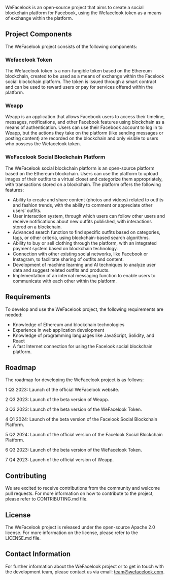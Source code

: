 WeFacelook is an open-source project that aims to create a social blockchain platform for Facebook, using the Wefacelook token as a means of exchange within the platform.

## Project Components

The WeFacelook project consists of the following components:

### Wefacelook Token

The Wefacelook token is a non-fungible token based on the Ethereum blockchain, created to be used as a means of exchange within the Facelook social blockchain platform. The token is issued through a smart contract and can be used to reward users or pay for services offered within the platform.

### Weapp

Weapp is an application that allows Facebook users to access their timeline, messages, notifications, and other Facebook features using blockchain as a means of authentication. Users can use their Facebook account to log in to Weapp, but the actions they take on the platform (like sending messages or posting content) are recorded on the blockchain and only visible to users who possess the Wefacelook token.

### WeFacelook Social Blockchain Platform

The WeFacelook social blockchain platform is an open-source platform based on the Ethereum blockchain. Users can use the platform to upload images of their outfits to a virtual closet and categorize them appropriately, with transactions stored on a blockchain. The platform offers the following features:

- Ability to create and share content (photos and videos) related to outfits and fashion trends, with the ability to comment or appreciate other users’ outfits.
- User interaction system, through which users can follow other users and receive notifications about new outfits published, with interactions stored on a blockchain.
- Advanced search function to find specific outfits based on categories, tags, or other criteria, using blockchain-based search algorithms.
- Ability to buy or sell clothing through the platform, with an integrated payment system based on blockchain technology.
- Connection with other existing social networks, like Facebook or Instagram, to facilitate sharing of outfits and content.
- Development of machine learning and AI techniques to analyze user data and suggest related outfits and products.
- Implementation of an internal messaging function to enable users to communicate with each other within the platform.

## Requirements

To develop and use the WeFacelook project, the following requirements are needed:

- Knowledge of Ethereum and blockchain technologies
- Experience in web application development
- Knowledge of programming languages like JavaScript, Solidity, and React
- A fast Internet connection for using the Facelook social blockchain platform.

## Roadmap

The roadmap for developing the WeFacelook project is as follows:


1 Q3 2023: Launch of the official WeFacelook website.

2 Q3 2023: Launch of the beta version of Weapp.

3 Q3 2023: Launch of the beta version of the WeFacelook Token.

4 Q1 2024: Launch of the beta version of the Facelook Social Blockchain Platform.

5 Q2 2024: Launch of the official version of the Facelook Social Blockchain Platform.

6 Q3 2023: Launch of the beta version of the WeFacelook Token.

7 Q4 2023: Launch of the official version of Weapp.



## Contributing

We are excited to receive contributions from the community and welcome pull requests. For more information on how to contribute to the project, please refer to CONTRIBUTING.md file.

## License

The WeFacelook project is released under the open-source Apache 2.0 license. For more information on the license, please refer to the LICENSE.md file.

## Contact Information

For further information about the WeFacelook project or to get in touch with the development team, please contact us via email: team@wefacelook.com.

